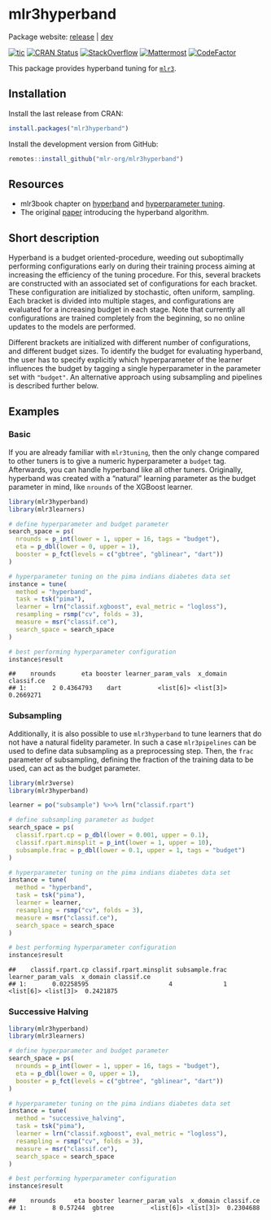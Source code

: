 
# mlr3hyperband

Package website: [release](https://mlr3hyperband.mlr-org.com/) |
[dev](https://mlr3hyperband.mlr-org.com/dev/)

<!-- badges: start -->

[![tic](https://github.com/mlr-org/mlr3hyperband/workflows/tic/badge.svg?branch=main)](https://github.com/mlr-org/mlr3hyperband/actions)
[![CRAN
Status](https://www.r-pkg.org/badges/version-ago/mlr3hyperband)](https://cran.r-project.org/package=mlr3hyperband)
[![StackOverflow](https://img.shields.io/badge/stackoverflow-mlr3-orange.svg)](https://stackoverflow.com/questions/tagged/mlr3)
[![Mattermost](https://img.shields.io/badge/chat-mattermost-orange.svg)](https://lmmisld-lmu-stats-slds.srv.mwn.de/mlr_invite/)
[![CodeFactor](https://www.codefactor.io/repository/github/mlr-org/mlr3hyperband/badge)](https://www.codefactor.io/repository/github/mlr-org/mlr3hyperband)
<!-- badges: end -->

This package provides hyperband tuning for
[`mlr3`](https://mlr3.mlr-org.com).

## Installation

Install the last release from CRAN:

``` r
install.packages("mlr3hyperband")
```

Install the development version from GitHub:

``` r
remotes::install_github("mlr-org/mlr3hyperband")
```

## Resources

  - mlr3book chapter on
    [hyperband](https://mlr3book.mlr-org.com/optimization.html#hyperband)
    and [hyperparameter
    tuning](https://mlr3book.mlr-org.com/optimization.html#tuning).
  - The original [paper](https://arxiv.org/abs/1603.06560) introducing
    the hyperband algorithm.

## Short description

Hyperband is a budget oriented-procedure, weeding out suboptimally
performing configurations early on during their training process aiming
at increasing the efficiency of the tuning procedure. For this, several
brackets are constructed with an associated set of configurations for
each bracket. These configuration are initialized by stochastic, often
uniform, sampling. Each bracket is divided into multiple stages, and
configurations are evaluated for a increasing budget in each stage. Note
that currently all configurations are trained completely from the
beginning, so no online updates to the models are performed.

Different brackets are initialized with different number of
configurations, and different budget sizes. To identify the budget for
evaluating hyperband, the user has to specify explicitly which
hyperparameter of the learner influences the budget by tagging a single
hyperparameter in the parameter set with `"budget"`. An alternative
approach using subsampling and pipelines is described further below.

## Examples

### Basic

If you are already familiar with `mlr3tuning`, then the only change
compared to other tuners is to give a numeric hyperparameter a `budget`
tag. Afterwards, you can handle hyperband like all other tuners.
Originally, hyperband was created with a “natural” learning parameter as
the budget parameter in mind, like `nrounds` of the XGBoost learner.

``` r
library(mlr3hyperband)
library(mlr3learners)

# define hyperparameter and budget parameter
search_space = ps(
  nrounds = p_int(lower = 1, upper = 16, tags = "budget"),
  eta = p_dbl(lower = 0, upper = 1),
  booster = p_fct(levels = c("gbtree", "gblinear", "dart"))
)

# hyperparameter tuning on the pima indians diabetes data set
instance = tune(
  method = "hyperband",
  task = tsk("pima"),
  learner = lrn("classif.xgboost", eval_metric = "logloss"),
  resampling = rsmp("cv", folds = 3),
  measure = msr("classif.ce"),
  search_space = search_space
)

# best performing hyperparameter configuration
instance$result
```

    ##    nrounds       eta booster learner_param_vals  x_domain classif.ce
    ## 1:       2 0.4364793    dart          <list[6]> <list[3]>  0.2669271

### Subsampling

Additionally, it is also possible to use `mlr3hyperband` to tune
learners that do not have a natural fidelity parameter. In such a case
`mlr3pipelines` can be used to define data subsampling as a
preprocessing step. Then, the `frac` parameter of subsampling, defining
the fraction of the training data to be used, can act as the budget
parameter.

``` r
library(mlr3verse)
library(mlr3hyperband)

learner = po("subsample") %>>% lrn("classif.rpart")

# define subsampling parameter as budget
search_space = ps(
  classif.rpart.cp = p_dbl(lower = 0.001, upper = 0.1),
  classif.rpart.minsplit = p_int(lower = 1, upper = 10),
  subsample.frac = p_dbl(lower = 0.1, upper = 1, tags = "budget")
)

# hyperparameter tuning on the pima indians diabetes data set
instance = tune(
  method = "hyperband",
  task = tsk("pima"),
  learner = learner,
  resampling = rsmp("cv", folds = 3),
  measure = msr("classif.ce"),
  search_space = search_space
)

# best performing hyperparameter configuration
instance$result
```

    ##    classif.rpart.cp classif.rpart.minsplit subsample.frac learner_param_vals  x_domain classif.ce
    ## 1:       0.02258595                      4              1          <list[6]> <list[3]>  0.2421875

### Successive Halving

``` r
library(mlr3hyperband)
library(mlr3learners)

# define hyperparameter and budget parameter
search_space = ps(
  nrounds = p_int(lower = 1, upper = 16, tags = "budget"),
  eta = p_dbl(lower = 0, upper = 1),
  booster = p_fct(levels = c("gbtree", "gblinear", "dart"))
)

# hyperparameter tuning on the pima indians diabetes data set
instance = tune(
  method = "successive_halving",
  task = tsk("pima"),
  learner = lrn("classif.xgboost", eval_metric = "logloss"),
  resampling = rsmp("cv", folds = 3),
  measure = msr("classif.ce"),
  search_space = search_space
)

# best performing hyperparameter configuration
instance$result
```

    ##    nrounds     eta booster learner_param_vals  x_domain classif.ce
    ## 1:       8 0.57244  gbtree          <list[6]> <list[3]>  0.2304688
